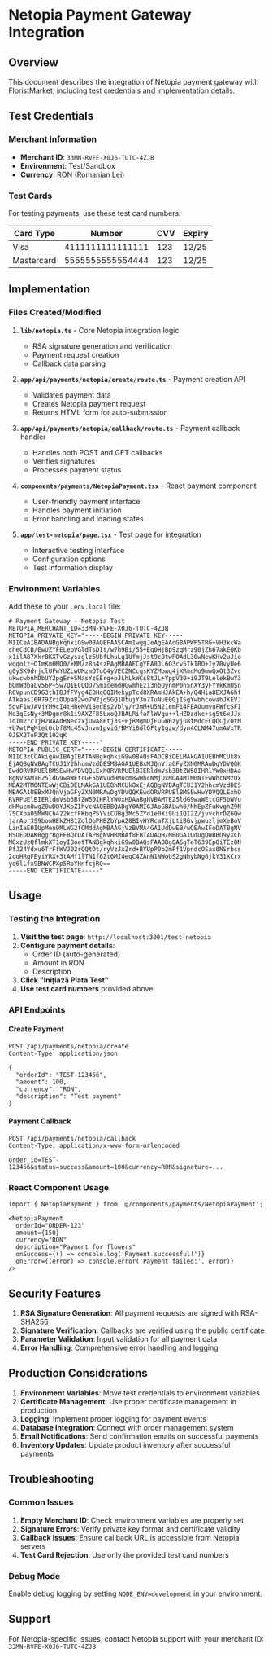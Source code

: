 # Netopia Payment Gateway Integration

## Overview
This document describes the integration of Netopia payment gateway with FloristMarket, including test credentials and implementation details.

## Test Credentials

### Merchant Information
- **Merchant ID**: `33MN-RVFE-X0J6-TUTC-4ZJB`
- **Environment**: Test/Sandbox
- **Currency**: RON (Romanian Lei)

### Test Cards
For testing payments, use these test card numbers:

| Card Type | Number | CVV | Expiry |
|-----------|--------|-----|--------|
| Visa | 4111111111111111 | 123 | 12/25 |
| Mastercard | 5555555555554444 | 123 | 12/25 |

## Implementation

### Files Created/Modified

1. **`lib/netopia.ts`** - Core Netopia integration logic
   - RSA signature generation and verification
   - Payment request creation
   - Callback data parsing

2. **`app/api/payments/netopia/create/route.ts`** - Payment creation API
   - Validates payment data
   - Creates Netopia payment request
   - Returns HTML form for auto-submission

3. **`app/api/payments/netopia/callback/route.ts`** - Payment callback handler
   - Handles both POST and GET callbacks
   - Verifies signatures
   - Processes payment status

4. **`components/payments/NetopiaPayment.tsx`** - React payment component
   - User-friendly payment interface
   - Handles payment initiation
   - Error handling and loading states

5. **`app/test-netopia/page.tsx`** - Test page for integration
   - Interactive testing interface
   - Configuration options
   - Test information display

### Environment Variables

Add these to your `.env.local` file:

```env
# Payment Gateway - Netopia Test
NETOPIA_MERCHANT_ID=33MN-RVFE-X0J6-TUTC-4ZJB
NETOPIA_PRIVATE_KEY="-----BEGIN PRIVATE KEY-----
MIICeAIBADANBgkqhkiG9w0BAQEFAASCAmIwggJeAgEAAoGBAPWF5TRG+VH3kcWa
cheCdCB/EwUZYFELepVGldTsDIt/w7h9Bi/55+Eq0HjBp9zqMrz90jZh67akEQKb
x1ilA87XkrBKXTvGzyszglz6UbfLhuLg1UfmjJst9cOtwPOAdL30wNewKHv2uJio
wqqolt+OImKm0MO0/+MM/z8n4szPAgMBAAECgYEA8JL6O3cv5TkIBO+Iy7BvyUe6
g0ySK9drjclUFwYUZLwUMzmOToQ4yVECZNCcgsKYZMbwq4jXRmcMo9mwQxOt3Zvc
ukwcwbnhDbUY2pgEr+SMasYzEErg+pJLhLkWCs8tJL+YppV30+i9JT9LelekBwY3
bQmWdbaLv56P+5w7QIECQQD7SmicemdHGwmhEz13nbOynmP0h5nXY3yFYYkKmUSn
R6VpunCD9G3thIBJfFVyg4EDHqOQIMekypTcd8XRAmHJAkEA+h/Q4Hia8EXJA6hf
ATkaasI6R79ZriOUpa82wo7W2jqSGQ1UtujY3n7TuNuE0GjISgYwbhcowabJKEVJ
5gvF1wJAVjYM9cI4tHheMVi8edEs2Vbly/rJmM+U5N21emFi4FEAOumvuFWfcSFI
Me3qEsNy+3MDgmr8k1i9AXZF85LxoQJBALRifaFlWVgu++lHZDzdkc+sg5t6xJJx
1qIm2rc1jH2WAAdRNeczxjOwA8Etj3s+FjRMgmDjEuGWBzyju8fMdcECQQCj/DtM
+b7wtPqMtet6cbf8Mc45vJnvmIpviG/BMYi8dlQFty1gzw/dyn4CLNM47umAVxTR
9JSX2ToP3Qt102qK
-----END PRIVATE KEY-----"
NETOPIA_PUBLIC_CERT="-----BEGIN CERTIFICATE-----
MIIC3zCCAkigAwIBAgIBATANBgkqhkiG9w0BAQsFADCBiDELMAkGA1UEBhMCUk8x
EjAQBgNVBAgTCUJ1Y2hhcmVzdDESMBAGA1UEBxMJQnVjaGFyZXN0MRAwDgYDVQQK
EwdORVRPUElBMSEwHwYDVQQLExhORVRPUElBIERldmVsb3BtZW50IHRlYW0xHDAa
BgNVBAMTE25ldG9waWEtcGF5bWVudHMucm8wHhcNMjUxMDA4MTM0NTEwWhcNMzUx
MDA2MTM0NTEwWjCBiDELMAkGA1UEBhMCUk8xEjAQBgNVBAgTCUJ1Y2hhcmVzdDES
MBAGA1UEBxMJQnVjaGFyZXN0MRAwDgYDVQQKEwdORVRPUElBMSEwHwYDVQQLExhO
RVRPUElBIERldmVsb3BtZW50IHRlYW0xHDAaBgNVBAMTE25ldG9waWEtcGF5bWVu
dHMucm8wgZ8wDQYJKoZIhvcNAQEBBQADgY0AMIGJAoGBALwh0/NhEpZFuKvghZ9N
75CXba05MWNCh422kcfFKbqP5YViCUBg3Mc5ZYd1e0Xi9Ui1QI2Z/jvvchrDZGQw
jarApr3S9bowHEkZH81ZolOoPHBZbYpA28BIyHYRcaTXjLtiBGvjpwuzljmXeBoV
LinIaE0IUpMen9MLWG2fGMddAgMBAAGjVzBVMA4GA1UdDwEB/wQEAwIFoDATBgNV
HSUEDDAKBggrBgEFBQcDATAPBgNVHRMBAf8EBTADAQH/MB0GA1UdDgQWBBQ9yXCh
MGxzUzQflmkXT1oyIBoetTANBgkqhkiG9w0BAQsFAAOBgQA6gTeT639EpOiTEz8N
PfJ24Ydxu6TrFfWVJ02rQQtDt/ryVzJxZrd+BYUpP0b2mFf1VpndcOSax0NSrbcs
2coHRqFEyiYRX+3tAMf1lTN1f6Zt6MI4eqC4ZAnN1NWoUS2gNhybNg6jkY31XCrx
yq6lLfx9BNWCPXp5RpYHnfcjRQ==
-----END CERTIFICATE-----"
```

## Usage

### Testing the Integration

1. **Visit the test page**: `http://localhost:3001/test-netopia`
2. **Configure payment details**:
   - Order ID (auto-generated)
   - Amount in RON
   - Description
3. **Click "Inițiază Plata Test"**
4. **Use test card numbers** provided above

### API Endpoints

#### Create Payment
```http
POST /api/payments/netopia/create
Content-Type: application/json

{
  "orderId": "TEST-123456",
  "amount": 100,
  "currency": "RON",
  "description": "Test payment"
}
```

#### Payment Callback
```http
POST /api/payments/netopia/callback
Content-Type: application/x-www-form-urlencoded

order_id=TEST-123456&status=success&amount=100&currency=RON&signature=...
```

### React Component Usage

```tsx
import { NetopiaPayment } from '@/components/payments/NetopiaPayment';

<NetopiaPayment
  orderId="ORDER-123"
  amount={150}
  currency="RON"
  description="Payment for flowers"
  onSuccess={() => console.log('Payment successful!')}
  onError={(error) => console.error('Payment failed:', error)}
/>
```

## Security Features

1. **RSA Signature Generation**: All payment requests are signed with RSA-SHA256
2. **Signature Verification**: Callbacks are verified using the public certificate
3. **Parameter Validation**: Input validation for all payment data
4. **Error Handling**: Comprehensive error handling and logging

## Production Considerations

1. **Environment Variables**: Move test credentials to environment variables
2. **Certificate Management**: Use proper certificate management in production
3. **Logging**: Implement proper logging for payment events
4. **Database Integration**: Connect with order management system
5. **Email Notifications**: Send confirmation emails on successful payments
6. **Inventory Updates**: Update product inventory after successful payments

## Troubleshooting

### Common Issues

1. **Empty Merchant ID**: Check environment variables are properly set
2. **Signature Errors**: Verify private key format and certificate validity
3. **Callback Issues**: Ensure callback URL is accessible from Netopia servers
4. **Test Card Rejection**: Use only the provided test card numbers

### Debug Mode

Enable debug logging by setting `NODE_ENV=development` in your environment.

## Support

For Netopia-specific issues, contact Netopia support with your merchant ID: `33MN-RVFE-X0J6-TUTC-4ZJB`
